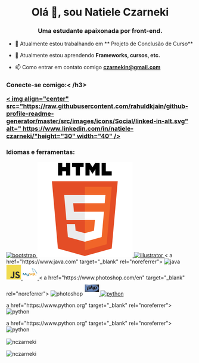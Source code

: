 <h1 align="center">Olá 👋, sou Natiele Czarneki</h1>
<h3 align="center">Uma estudante apaixonada por front-end.</h3>

- 🔭 Atualmente estou trabalhando em ** Projeto de Conclusão de Curso**

- 🌱 Atualmente estou aprendendo **Frameworks, cursos, etc.**

- 📫 Como entrar em contato comigo **czarnekin@gmail.com**

<h3 align="left">Conecte-se comigo:< /h3>
<p align="left">
<a href="https://linkedin.com/in/https://www.linkedin.com/in/natiele-czarneki/" target="blank">< img align="center" src="https://raw.githubusercontent.com/rahuldkjain/github-profile-readme-generator/master/src/images/icons/Social/linked-in-alt.svg" alt=" https://www.linkedin.com/in/natiele-czarneki/"height="30" width="40" /></a>
</p>

<h3 align="left">Idiomas e ferramentas:</h3>
<p align="left"> <a href="https://getbootstrap.com" target="_blank" rel="noreferrer"> <img src="https://raw.githubusercontent.com/devicons/devicon /master/icons/bootstrap/bootstrap-plain-wordmark.svg" alt="bootstrap" width="40" height="40"/> </a> <a href="https://www.w3.org /html/" target="_blank" rel="noreferrer"> <img src="https://raw.githubusercontent.com/devicons/devicon/master/icons/html5/html5-original-wordmark.svg" alt= "html5" largura="40" altura="40"/> </a> <a href="https://www.adobe.com/in/products/illustrator.html" target="_blank" rel="noreferrer"> <img src="https://www.vectorlogo.zone/logos/adobe_illustrator/adobe_illustrator-icon.svg" alt="illustrator" width="40" height="40"/> </a> < a href="https://www.java.com" target="_blank" rel="noreferrer"> <img src="https://raw.githubusercontent.com/devicons/devicon/master/icons/java/ java-original.svg" alt="java" width="40" height="40"/> </a> <a href="https://developer.mozilla.org/en-US/docs/Web/ JavaScript" target="_blank" rel="noreferrer"> <img src="https://raw.githubusercontent.com/devicons/devicon/master/icons/javascript/javascript-original.svg" alt="javascript" width="40" height="40"/> </a> <a href="https://www.mysql.com/" target="_blank" rel="noreferrer"> <img src=" https://raw.githubusercontent.com/devicons/devicon/master/icons/mysql/mysql-original-wordmark.svg" alt="mysql" width="40" height="40"/> </a> < a href="https://www.photoshop.com/en" target="_blank" rel="noreferrer"> <img src="https://raw.githubusercontent.com/devicons/devicon/master/icons/ photoshop/photoshop-line.svg" alt="photoshop" width="40" height="40"/> </a> <a href="https://www.php.net" target="_blank"rel="noreferrer"> <img src="https://raw.githubusercontent.com/devicons/devicon/master/icons/php/php-original.svg" alt="php" width="40" height=" 40"/> </a> <a href="https://www.python.org" target="_blank" rel="noreferrer"> <img src="https://raw.githubusercontent.com/devicons /devicon/master/icons/python/python-original.svg" alt="python" width="40" height="40"/> </a> </p>a href="https://www.python.org" target="_blank" rel="noreferrer"> <img src="https://raw.githubusercontent.com/devicons/devicon/master/icons/python/ python-original.svg" alt="python" largura="40" height="40"/> </a> </p>a href="https://www.python.org" target="_blank" rel="noreferrer"> <img src="https://raw.githubusercontent.com/devicons/devicon/master/icons/python/ python-original.svg" alt="python" largura="40" height="40"/> </a> </p>

<p><img align="center" src="https://github-readme-stats.vercel.app/api/top-langs?username=nczarneki&show_icons=true&locale=en&layout=compact" alt="nczarneki" /> </p>

<p><img align="center" src="https://github-readme-streak-stats.herokuapp.com/?user=nczarneki&" alt="nczarneki" /></p>
